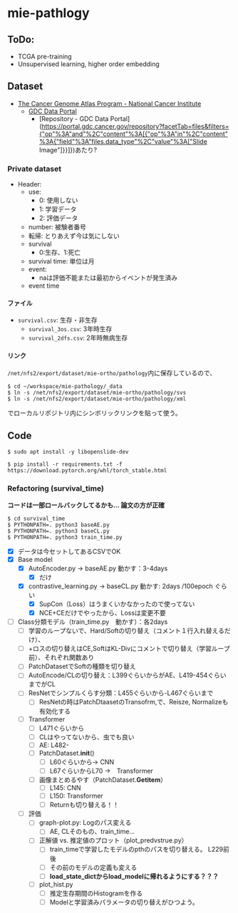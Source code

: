 # mie-pathlogy

## ToDo:
- TCGA pre-training
- Unsupervised learning, higher order embedding


## Dataset
- [The Cancer Genome Atlas Program - National Cancer Institute](https://www.cancer.gov/about-nci/organization/ccg/research/structural-genomics/tcga)
    - [GDC Data Portal](https://gdc.cancer.gov/access-data/gdc-data-portal)
        - [Repository - GDC Data Portal](https://portal.gdc.cancer.gov/repository?facetTab=files&filters={"op"%3A"and"%2C"content"%3A[{"op"%3A"in"%2C"content"%3A{"field"%3A"files.data_type"%2C"value"%3A["Slide Image"]}}]})あたり?

### Private dataset
- Header:
    - use:
        - 0: 使用しない
        - 1: 学習データ
        - 2: 評価データ
    - number: 被験者番号
    - 転帰: とりあえず今は気にしない
    - survival
        - 0:生存、1:死亡
    - survival time: 単位は月
    - event:
        - naは評価不能または最初からイベントが発生済み
    - event time

#### ファイル
- `survival.csv`: 生存・非生存
    - `survival_3os.csv`: 3年時生存
    - `survival_2dfs.csv`: 2年時無病生存


#### リンク
`/net/nfs2/export/dataset/mie-ortho/pathology`内に保存しているので、
```shell-session
$ cd ~/workspace/mie-pathology/_data
$ ln -s /net/nfs2/export/dataset/mie-ortho/pathology/svs
$ ln -s /net/nfs2/export/dataset/mie-ortho/pathology/xml
```
でローカルリポジトリ内にシンボリックリンクを貼って使う。

## Code

```shell-session
$ sudo apt install -y libopenslide-dev
```

```shell-session
$ pip install -r requirements.txt -f https://download.pytorch.org/whl/torch_stable.html
```

### Refactoring (survival_time)
**コードは一部ロールバックしてるかも… 論文の方が正確**

```shell
$ cd survival_time
$ PYTHONPATH=. python3 baseAE.py
$ PYTHONPATH=. python3 baseCL.py
$ PYTHONPATH=. python3 train_time.py
```

- [x] データは今セットしてあるCSVでOK
- [x] Base model
    - [x] AutoEncoder.py -> baseAE.py 動かす：3-4days
        - [x] だけ
    - [x] contrastive_learning.py -> baseCL.py 動かす:  2days /100epoch ぐらい
        - [x] SupCon（Loss）はうまくいかなかったので使ってない
        - [x] NCE+CEだけでやったから、Lossは変更不要
- [ ] Class分類モデル（train_time.py　動かす）：各2days
    - [ ] 学習のループないで、Hard/Softの切り替え（コメント１行入れ替えるだけ）、
    - [ ] +ロスの切り替えはCE,SoftはKL-Divにコメントで切り替え（学習ループ前）、それぞれ関数あり
    - [ ] PatchDatasetでSoftの種類を切り替え
    - [ ] AutoEncode/CLの切り替え：L399ぐらいからがAE、L419-454ぐらいまでがCL
    - [ ] ResNetでシンプルくらす分類：L455ぐらいから-L467ぐらいまで
        - [ ] ResNetの時はPatchDtaasetのTransofrm,で、Reisze, Normalizeも有効化する
    - [ ] Transformer
        - [ ] L471ぐらいから
        - [ ] CLはやってないから、虫でも良い
        - [ ] AE: L482-
        - [ ] PatchDataset.__init__()
            - [ ] L60ぐらいから→ CNN
            - [ ] L67ぐらいからL70 →　Transformer
        - [ ] 画像まとめるやす（PatchDataset.__Getitem__）
            - [ ] L145: CNN
            - [ ] L150: Transformer
            - [ ] Returnも切り替える！！
    - [ ] 評価
        - [ ] graph-plot.py: Logのパス変える
            - [ ] AE, CLそのもの、train_time…
        - [ ] 正解値 vs. 推定値のプロット（plot_predvstrue.py）
            - [ ] train_timeで学習したモデルのpthのパスを切り替える。 L229前後
            - [ ] その前のモデルの定義も変える
            - [ ] **load_state_dictからload_modelに帰れるようにする？？？**
        - [ ] plot_hist.py
            - [ ] 推定生存期間のHistogramを作る
            - [ ] Modelと学習済みパラメータの切り替えがひつよう。
